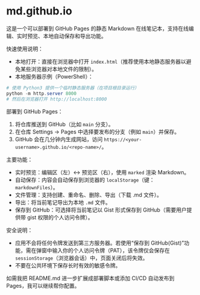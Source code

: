 # md.github.io

这是一个可以部署到 GitHub Pages 的静态 Markdown 在线笔记本，支持在线编辑、实时预览、本地自动保存和导出功能。

快速使用说明：

- 本地打开：直接在浏览器中打开 `index.html`（推荐使用本地静态服务器以避免某些浏览器对本地文件的限制）。
- 本地服务器示例（PowerShell）：

```powershell
# 使用 Python3 提供一个临时静态服务器（在项目根目录运行）
python -m http.server 8000
# 然后在浏览器打开 http://localhost:8000
```

部署到 GitHub Pages：

1. 将仓库推送到 GitHub（比如 `main` 分支）。
2. 在仓库 Settings -> Pages 中选择要发布的分支（例如 `main`）并保存。
3. GitHub 会在几分钟内生成网站，访问 `https://<your-username>.github.io/<repo-name>/`。

主要功能：

- 实时预览：编辑区（左）↔ 预览区（右），使用 `marked` 渲染 Markdown。
- 自动保存：内容会自动保存到浏览器的 `localStorage`（键：`markdownFiles`）。
- 文件管理：支持创建、重命名、删除、导出（下载 .md 文件）。
- 导出：将当前笔记导出为本地 `.md` 文件。
- 保存到 GitHub：可选择将当前笔记以 Gist 形式保存到 GitHub（需要用户提供带 gist 权限的个人访问令牌）。

安全说明：

- 应用不会将任何令牌发送到第三方服务器。若使用“保存到 GitHub(Gist)”功能，需在弹窗中输入你的个人访问令牌（PAT），该令牌仅会保存在 `sessionStorage`（浏览器会话）中，页面关闭后将失效。
- 不要在公共环境下保存长时有效的敏感令牌。

如需我把 README.md 进一步扩展成部署脚本或添加 CI/CD 自动发布到 Pages，我可以继续帮你配置。